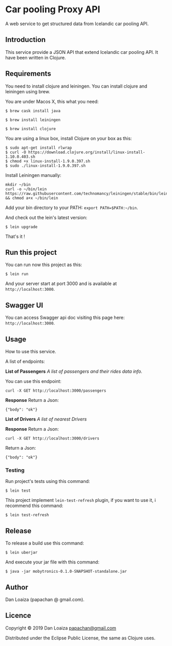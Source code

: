 # Car pooling Proxy API

A web service to get structured data from Icelandic car pooling API.

## Introduction

This service provide a JSON API that extend Icelandic car pooling API. It have been written in Clojure.

## Requirements

You need to install clojure and leiningen. You can install clojure and leiningen using brew.

You are under Macos X, this what you need:

```
$ brew cask install java
```

```
$ brew install leiningen
```

```
$ brew install clojure
```

You are using a linux box, install Clojure on your box as this:

```
$ sudo apt-get install rlwrap
$ curl -O https://download.clojure.org/install/linux-install-1.10.0.403.sh
$ chmod +x linux-install-1.9.0.397.sh
$ sudo ./linux-install-1.9.0.397.sh
```

Install Leiningen manually:

```
mkdir ~/bin
curl -o ~/bin/lein https://raw.githubusercontent.com/technomancy/leiningen/stable/bin/lein && chmod a+x ~/bin/lein
```
Add your bin directory to your PATH: `export PATH=$PATH:~/bin`.

And check out the lein's latest version:

```
$ lein upgrade
```

That's it !


## Run this project

You can run now this project as this:

```
$ lein run
```

And your server start at port 3000 and is available at `http://localhost:3000`.

## Swagger UI

You can access Swagger api doc visiting this page here: `http://localhost:3000`.

## Usage

How to use this service.

A list of endpoints:

**List of Passengers**
_A list of passengers and their rides data info._

You can use this endpoint:


```
curl -X GET http://localhost:3000/passengers
```

**Response**
Return a Json:

```
{"body": "ok"}
```


**List of Drivers**
_A list of nearest Drivers_


**Response**
Return a Json:

```
curl -X GET http://localhost:3000/drivers
```

Return a Json:

```
{"body": "ok"}
```

### Testing

Run project's tests using this command:

```
$ lein test
```

This project implement `lein-test-refresh` plugin, if you want to use
it, i recommend this command:

```
$ lein test-refresh
```

## Release

To release a build use this command:

```
$ lein uberjar
```

And execute your jar file with this command:

```
$ java -jar mobytronics-0.1.0-SNAPSHOT-standalone.jar
```

## Author

Dan Loaiza (papachan @ gmail.com).

## Licence

Copyright © 2019 Dan Loaiza <papachan@gmail.com>

Distributed under the Eclipse Public License, the same as Clojure uses.
